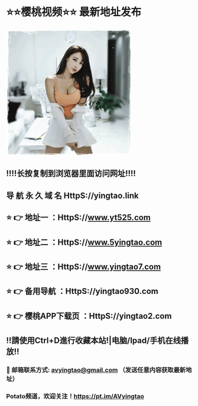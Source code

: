 # ⭐️⭐️樱桃视频⭐️⭐️ 最新地址发布 
![image](https://github.com/avyingtao/dz/raw/master/timg.gif)
## ‼️‼️长按复制到浏览器里面访问网址‼️‼️
## 导 航 永 久 域 名 HttpS://yingtao.link
## ⭐️ 👉 地址一 ：HttpS://www.yt525.com
## ⭐️ 👉 地址二 ：HttpS://www.5yingtao.com
## ⭐️ 👉 地址三 ：HttpS://www.yingtao7.com
## ⭐️ 👉 备用导航 ：HttpS://yingtao930.com
## ⭐️ 👉 樱桃APP下载页 ：HttpS://yingtao2.com


## ‼️請使用Ctrl+D進行收藏本站!|电脑/Ipad/手机在线播放‼️
### 📧 邮箱联系方式: avyingtao@gmail.com （发送任意内容获取最新地址）
### Potato频道，欢迎关注！https://pt.im/AVyingtao
